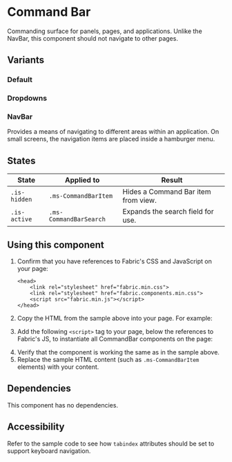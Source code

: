 # Command Bar
Commanding surface for panels, pages, and applications. Unlike the NavBar, this component should not navigate to other pages.

## Variants

### Default
<!---
{{> CommandBar props=CommandBarExampleModel.props}}
--->

### Dropdowns
<!---
{{> CommandBar props=CommandBarExampleModel.propsDropdown}}
--->

### NavBar
Provides a means of navigating to different areas within an application. On small screens, the navigation items are placed inside a hamburger menu.
<!---
{{> CommandBar props=CommandBarExampleModel.propsNavBar}}
--->

## States
State | Applied to | Result
 --- | --- | ---
`.is-hidden` | `.ms-CommandBarItem` | Hides a Command Bar item from view.
`.is-active` | `.ms-CommandBarSearch` | Expands the search field for use.

## Using this component
1. Confirm that you have references to Fabric's CSS and JavaScript on your page:
    ```
    <head>
        <link rel="stylesheet" href="fabric.min.css">
        <link rel="stylesheet" href="fabric.components.min.css">
        <script src="fabric.min.js"></script>
    </head>
    ```
2. Copy the HTML from the sample above into your page. For example:
<!---
<pre>
    <code>
{{renderPartialPre "CommandBar" "CommandBarExample" CommandBarExampleModel.props false}}
    </code>
</pre>
--->
3. Add the following `<script>` tag to your page, below the references to Fabric's JS, to instantiate all CommandBar components on the page:
<!---
<pre>
    <code>
{{renderPartialPre "CommandBar" "CommandBarExampleJS" "" false}}
    </code>
</pre>
--->
4. Verify that the component is working the same as in the sample above.
5. Replace the sample HTML content (such as `.ms-CommandBarItem` elements) with your content.

## Dependencies
This component has no dependencies.

## Accessibility
Refer to the sample code to see how `tabindex` attributes should be set to support keyboard navigation.

<!---
{{> CommandBarExampleJS }}
--->

